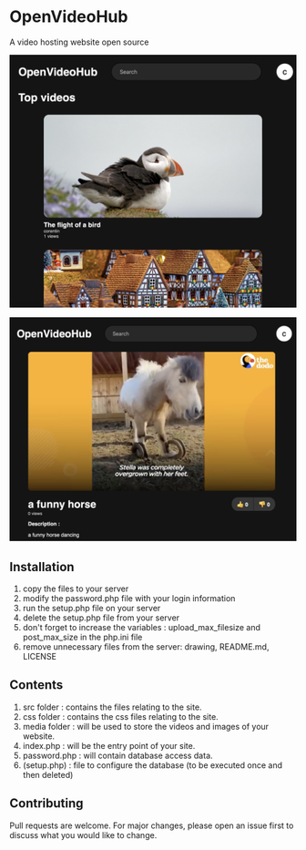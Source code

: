 # OpenVideoHub

A video hosting website open source

![alt tag](https://github.com/corederu/openvideohub/blob/main/drawing/1.png)

![alt tag](https://github.com/corederu/openvideohub/blob/main/drawing/2.png)


## Installation

1) copy the files to your server
2) modify the password.php file with your login information
3) run the setup.php file on your server
4) delete the setup.php file from your server
5) don't forget to increase the variables : upload_max_filesize and post_max_size in the php.ini file
6) remove unnecessary files from the server: drawing, README.md, LICENSE

## Contents

1) src folder : contains the files relating to the site. 
2) css folder  : contains the css files relating to the site.
3) media folder : will be used to store the videos and images of your website.
4) index.php : will be the entry point of your site.
5) password.php : will contain database access data.
6) (setup.php) : file to configure the database (to be executed once and then deleted)

## Contributing

Pull requests are welcome. For major changes, please open an issue first
to discuss what you would like to change.
